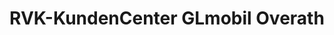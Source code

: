 ---
title: "RVK-KundenCenter GLmobil Overath"
url: /overath/rvk-kundencenter-glmobil-overath/
shop: Kiosk
---